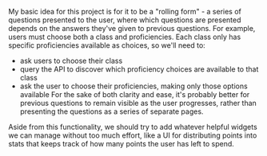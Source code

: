 My basic idea for this project is for it to be a "rolling form" - a series of questions presented to the user, where which questions are presented depends on the answers they've given to previous questions. 
For example, users must choose both a class and proficiencies. Each class only has specific proficiencies available as choices, so we'll need to:
- ask users to choose their class
- query the API to discover which proficiency choices are available to that class
- ask the user to choose their proficiencies, making only those options available
For the sake of both clarity and ease, it's probably better for previous questions to remain visible as the user progresses, rather than presenting the questions as a series of separate pages. 

Aside from this functionality, we should try to add whatever helpful widgets we can manage without too much effort, like a UI for distributing points into stats that keeps track of how many points the user has left to spend. 